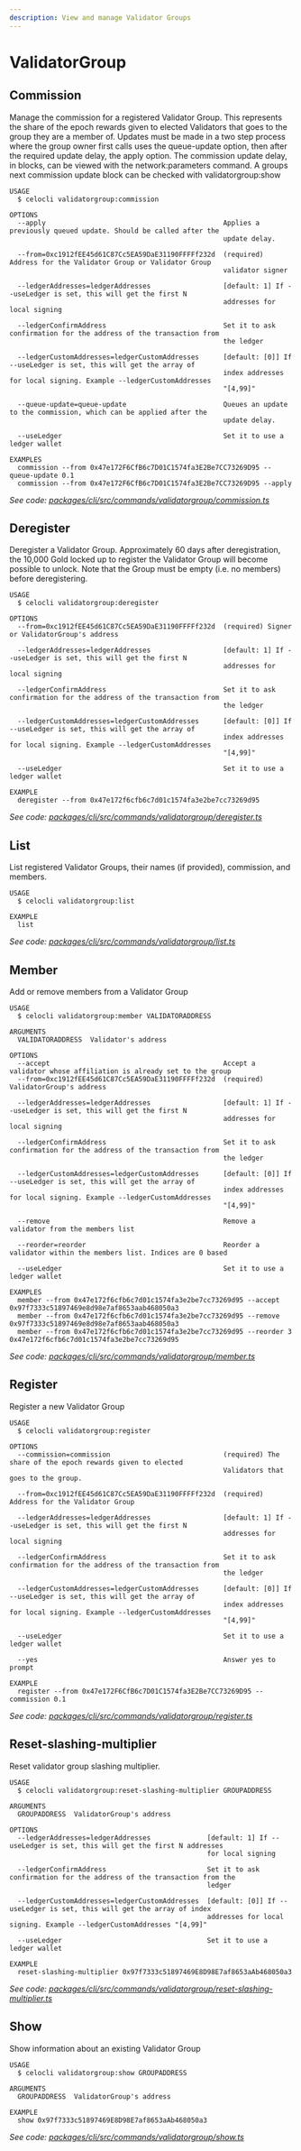 ```yaml
---
description: View and manage Validator Groups
---
```


# ValidatorGroup

## Commission

Manage the commission for a registered Validator Group. This represents the share of the epoch rewards given to elected Validators that goes to the group they are a member of. Updates must be made in a two step process where the group owner first calls uses the queue-update option, then after the required update delay, the apply option. The commission update delay, in blocks, can be viewed with the network:parameters command. A groups next commission update block can be checked with validatorgroup:show

```text
USAGE
  $ celocli validatorgroup:commission

OPTIONS
  --apply                                            Applies a previously queued update. Should be called after the
                                                     update delay.

  --from=0xc1912fEE45d61C87Cc5EA59DaE31190FFFFf232d  (required) Address for the Validator Group or Validator Group
                                                     validator signer

  --ledgerAddresses=ledgerAddresses                  [default: 1] If --useLedger is set, this will get the first N
                                                     addresses for local signing

  --ledgerConfirmAddress                             Set it to ask confirmation for the address of the transaction from
                                                     the ledger

  --ledgerCustomAddresses=ledgerCustomAddresses      [default: [0]] If --useLedger is set, this will get the array of
                                                     index addresses for local signing. Example --ledgerCustomAddresses
                                                     "[4,99]"

  --queue-update=queue-update                        Queues an update to the commission, which can be applied after the
                                                     update delay.

  --useLedger                                        Set it to use a ledger wallet

EXAMPLES
  commission --from 0x47e172F6CfB6c7D01C1574fa3E2Be7CC73269D95 --queue-update 0.1
  commission --from 0x47e172F6CfB6c7D01C1574fa3E2Be7CC73269D95 --apply
```

_See code:_ [_packages/cli/src/commands/validatorgroup/commission.ts_](https://github.com/celo-org/celo-monorepo/tree/master/packages/cli/src/commands/validatorgroup/commission.ts)

## Deregister

Deregister a Validator Group. Approximately 60 days after deregistration, the 10,000 Gold locked up to register the Validator Group will become possible to unlock. Note that the Group must be empty \(i.e. no members\) before deregistering.

```text
USAGE
  $ celocli validatorgroup:deregister

OPTIONS
  --from=0xc1912fEE45d61C87Cc5EA59DaE31190FFFFf232d  (required) Signer or ValidatorGroup's address

  --ledgerAddresses=ledgerAddresses                  [default: 1] If --useLedger is set, this will get the first N
                                                     addresses for local signing

  --ledgerConfirmAddress                             Set it to ask confirmation for the address of the transaction from
                                                     the ledger

  --ledgerCustomAddresses=ledgerCustomAddresses      [default: [0]] If --useLedger is set, this will get the array of
                                                     index addresses for local signing. Example --ledgerCustomAddresses
                                                     "[4,99]"

  --useLedger                                        Set it to use a ledger wallet

EXAMPLE
  deregister --from 0x47e172f6cfb6c7d01c1574fa3e2be7cc73269d95
```

_See code:_ [_packages/cli/src/commands/validatorgroup/deregister.ts_](https://github.com/celo-org/celo-monorepo/tree/master/packages/cli/src/commands/validatorgroup/deregister.ts)

## List

List registered Validator Groups, their names \(if provided\), commission, and members.

```text
USAGE
  $ celocli validatorgroup:list

EXAMPLE
  list
```

_See code:_ [_packages/cli/src/commands/validatorgroup/list.ts_](https://github.com/celo-org/celo-monorepo/tree/master/packages/cli/src/commands/validatorgroup/list.ts)

## Member

Add or remove members from a Validator Group

```text
USAGE
  $ celocli validatorgroup:member VALIDATORADDRESS

ARGUMENTS
  VALIDATORADDRESS  Validator's address

OPTIONS
  --accept                                           Accept a validator whose affiliation is already set to the group
  --from=0xc1912fEE45d61C87Cc5EA59DaE31190FFFFf232d  (required) ValidatorGroup's address

  --ledgerAddresses=ledgerAddresses                  [default: 1] If --useLedger is set, this will get the first N
                                                     addresses for local signing

  --ledgerConfirmAddress                             Set it to ask confirmation for the address of the transaction from
                                                     the ledger

  --ledgerCustomAddresses=ledgerCustomAddresses      [default: [0]] If --useLedger is set, this will get the array of
                                                     index addresses for local signing. Example --ledgerCustomAddresses
                                                     "[4,99]"

  --remove                                           Remove a validator from the members list

  --reorder=reorder                                  Reorder a validator within the members list. Indices are 0 based

  --useLedger                                        Set it to use a ledger wallet

EXAMPLES
  member --from 0x47e172f6cfb6c7d01c1574fa3e2be7cc73269d95 --accept 0x97f7333c51897469e8d98e7af8653aab468050a3
  member --from 0x47e172f6cfb6c7d01c1574fa3e2be7cc73269d95 --remove 0x97f7333c51897469e8d98e7af8653aab468050a3
  member --from 0x47e172f6cfb6c7d01c1574fa3e2be7cc73269d95 --reorder 3 0x47e172f6cfb6c7d01c1574fa3e2be7cc73269d95
```

_See code:_ [_packages/cli/src/commands/validatorgroup/member.ts_](https://github.com/celo-org/celo-monorepo/tree/master/packages/cli/src/commands/validatorgroup/member.ts)

## Register

Register a new Validator Group

```text
USAGE
  $ celocli validatorgroup:register

OPTIONS
  --commission=commission                            (required) The share of the epoch rewards given to elected
                                                     Validators that goes to the group.

  --from=0xc1912fEE45d61C87Cc5EA59DaE31190FFFFf232d  (required) Address for the Validator Group

  --ledgerAddresses=ledgerAddresses                  [default: 1] If --useLedger is set, this will get the first N
                                                     addresses for local signing

  --ledgerConfirmAddress                             Set it to ask confirmation for the address of the transaction from
                                                     the ledger

  --ledgerCustomAddresses=ledgerCustomAddresses      [default: [0]] If --useLedger is set, this will get the array of
                                                     index addresses for local signing. Example --ledgerCustomAddresses
                                                     "[4,99]"

  --useLedger                                        Set it to use a ledger wallet

  --yes                                              Answer yes to prompt

EXAMPLE
  register --from 0x47e172F6CfB6c7D01C1574fa3E2Be7CC73269D95 --commission 0.1
```

_See code:_ [_packages/cli/src/commands/validatorgroup/register.ts_](https://github.com/celo-org/celo-monorepo/tree/master/packages/cli/src/commands/validatorgroup/register.ts)

## Reset-slashing-multiplier

Reset validator group slashing multiplier.

```text
USAGE
  $ celocli validatorgroup:reset-slashing-multiplier GROUPADDRESS

ARGUMENTS
  GROUPADDRESS  ValidatorGroup's address

OPTIONS
  --ledgerAddresses=ledgerAddresses              [default: 1] If --useLedger is set, this will get the first N addresses
                                                 for local signing

  --ledgerConfirmAddress                         Set it to ask confirmation for the address of the transaction from the
                                                 ledger

  --ledgerCustomAddresses=ledgerCustomAddresses  [default: [0]] If --useLedger is set, this will get the array of index
                                                 addresses for local signing. Example --ledgerCustomAddresses "[4,99]"

  --useLedger                                    Set it to use a ledger wallet

EXAMPLE
  reset-slashing-multiplier 0x97f7333c51897469E8D98E7af8653aAb468050a3
```

_See code:_ [_packages/cli/src/commands/validatorgroup/reset-slashing-multiplier.ts_](https://github.com/celo-org/celo-monorepo/tree/master/packages/cli/src/commands/validatorgroup/reset-slashing-multiplier.ts)

## Show

Show information about an existing Validator Group

```text
USAGE
  $ celocli validatorgroup:show GROUPADDRESS

ARGUMENTS
  GROUPADDRESS  ValidatorGroup's address

EXAMPLE
  show 0x97f7333c51897469E8D98E7af8653aAb468050a3
```

_See code:_ [_packages/cli/src/commands/validatorgroup/show.ts_](https://github.com/celo-org/celo-monorepo/tree/master/packages/cli/src/commands/validatorgroup/show.ts)

